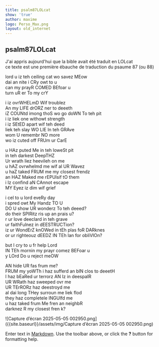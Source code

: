 ```yaml
---
title: psalm87LOLcat
show: 'true'
author: maxime
logo: Perso_Max.png
layout: old_internet
---
```

## psalm87LOLcat
J'ai appris aujourd'hui que la bible avait été traduit en LOLcat  
ce texte est une première ébauche de traduction du psaume 87 (ou 88)   

lord u iz teh ceiling cat wo savez MEow  
dai an nite i CRy owt to u  
can my prayR COMED BEfoar u  
turn uR er To my crY  

i iz ovrWHELmD Wif troublez  
An my LIFE drORZ ner to deeeth   
iZ COUNtd imong thoS wo go doWN To teh pit  
i iz liek one withowt strength  
i iz SEtED apart wif teh deed  
liek teh slay WO LIE In teh GRAve  
wom U remembr NO more  
wo iz cuted off FRUm ur CarE  

u HAz puted Me in teh loweSt pit  
in teh darkest DeepTHZ  
Ur wrath liez heevileh on me  
u hAZ ovrwhelmd me wif al UR Wavez  
u haZ taked FRUM me my closest frendz  
an HAZ Maked me rEPUlsif tO them  
i Iz confind aN CAnnot escape  
MY Eyez iz dim wif grief  

i cel to u lord eveRy day  
i spred owt My Handz TO U  
DO U show UR wonderz To teh deeed?  
do their SPIRitz ris up an prais u?  
 r ur love deeclard in teh grave  
ur faithFulnez in dEESTRUCTion?  
iz ur WondErZ knOWed in tEh plas foR DARknes  
or ur righteouz dEEDZ IN TEh lan for obliVIOn?  

but I cry to u fr help Lord  
IN TEh mornin my prayr comez BEFoar u  
y LOrd Do u reject meOW  

AN hide UR fas frum me?  
FRUM my yoWTh i haz sufferd an bIN clos to deeetH  
I haz bEaRed ur terrorz AN Iz in deespaIR  
UR WRath haz sweeped ovr me  
UR TErRORz haz deestroyd me  
al dai long THey surroun me liek  flod  
they haz completele INGUlfd me  
u haz taked frum Me fren an neighbR  
darknez R my closest fren k?  

![Capture d’écran 2025-05-05 002950.png]({{site.baseurl}}/assets/img/Capture d’écran 2025-05-05 002950.png)


Enter text in [Markdown](http://daringfireball.net/projects/markdown/). Use the toolbar above, or click the **?** button for formatting help.
